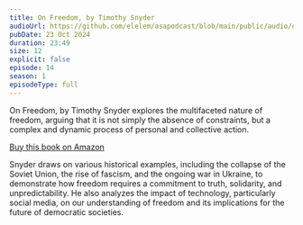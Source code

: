 ```yaml
---
title: On Freedom, by Timothy Snyder
audioUrl: https://github.com/elelem/asapodcast/blob/main/public/audio/episode-14.m4a?raw=true
pubDate: 23 Oct 2024
duration: 23:49
size: 12
explicit: false
episode: 14
season: 1
episodeType: full
---
```

On Freedom, by Timothy Snyder explores the multifaceted nature of freedom, arguing that it is not simply the absence of constraints, but a complex and dynamic process of personal and collective action. 

[Buy this book on Amazon](https://amzn.to/4e0Zzyi)

Snyder draws on various historical examples, including the collapse of the Soviet Union, the rise of fascism, and the ongoing war in Ukraine, to demonstrate how freedom requires a commitment to truth, solidarity, and unpredictability. He also analyzes the impact of technology, particularly social media, on our understanding of freedom and its implications for the future of democratic societies.
